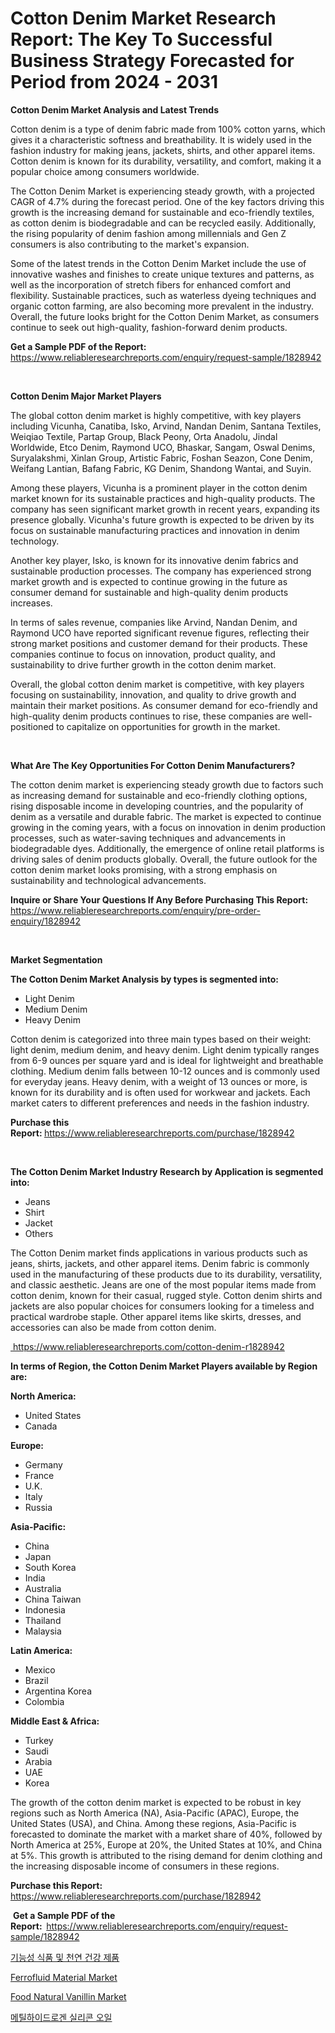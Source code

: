 <p><h1>Cotton Denim Market Research Report: The Key To Successful Business Strategy Forecasted for Period from 2024 - 2031</h1></p><p><strong>Cotton Denim Market Analysis and Latest Trends</strong></p>
<p><p>Cotton denim is a type of denim fabric made from 100% cotton yarns, which gives it a characteristic softness and breathability. It is widely used in the fashion industry for making jeans, jackets, shirts, and other apparel items. Cotton denim is known for its durability, versatility, and comfort, making it a popular choice among consumers worldwide.</p><p>The Cotton Denim Market is experiencing steady growth, with a projected CAGR of 4.7% during the forecast period. One of the key factors driving this growth is the increasing demand for sustainable and eco-friendly textiles, as cotton denim is biodegradable and can be recycled easily. Additionally, the rising popularity of denim fashion among millennials and Gen Z consumers is also contributing to the market's expansion.</p><p>Some of the latest trends in the Cotton Denim Market include the use of innovative washes and finishes to create unique textures and patterns, as well as the incorporation of stretch fibers for enhanced comfort and flexibility. Sustainable practices, such as waterless dyeing techniques and organic cotton farming, are also becoming more prevalent in the industry. Overall, the future looks bright for the Cotton Denim Market, as consumers continue to seek out high-quality, fashion-forward denim products.</p></p>
<p><strong>Get a Sample PDF of the Report:&nbsp;</strong> <a href="https://www.reliableresearchreports.com/enquiry/request-sample/1828942">https://www.reliableresearchreports.com/enquiry/request-sample/1828942</a></p>
<p>&nbsp;</p>
<p><strong>Cotton Denim Major Market Players</strong></p>
<p><p>The global cotton denim market is highly competitive, with key players including Vicunha, Canatiba, Isko, Arvind, Nandan Denim, Santana Textiles, Weiqiao Textile, Partap Group, Black Peony, Orta Anadolu, Jindal Worldwide, Etco Denim, Raymond UCO, Bhaskar, Sangam, Oswal Denims, Suryalakshmi, Xinlan Group, Artistic Fabric, Foshan Seazon, Cone Denim, Weifang Lantian, Bafang Fabric, KG Denim, Shandong Wantai, and Suyin.</p><p>Among these players, Vicunha is a prominent player in the cotton denim market known for its sustainable practices and high-quality products. The company has seen significant market growth in recent years, expanding its presence globally. Vicunha's future growth is expected to be driven by its focus on sustainable manufacturing practices and innovation in denim technology.</p><p>Another key player, Isko, is known for its innovative denim fabrics and sustainable production processes. The company has experienced strong market growth and is expected to continue growing in the future as consumer demand for sustainable and high-quality denim products increases.</p><p>In terms of sales revenue, companies like Arvind, Nandan Denim, and Raymond UCO have reported significant revenue figures, reflecting their strong market positions and customer demand for their products. These companies continue to focus on innovation, product quality, and sustainability to drive further growth in the cotton denim market.</p><p>Overall, the global cotton denim market is competitive, with key players focusing on sustainability, innovation, and quality to drive growth and maintain their market positions. As consumer demand for eco-friendly and high-quality denim products continues to rise, these companies are well-positioned to capitalize on opportunities for growth in the market.</p></p>
<p>&nbsp;</p>
<p><strong>What Are The Key Opportunities For Cotton Denim Manufacturers?</strong></p>
<p><p>The cotton denim market is experiencing steady growth due to factors such as increasing demand for sustainable and eco-friendly clothing options, rising disposable income in developing countries, and the popularity of denim as a versatile and durable fabric. The market is expected to continue growing in the coming years, with a focus on innovation in denim production processes, such as water-saving techniques and advancements in biodegradable dyes. Additionally, the emergence of online retail platforms is driving sales of denim products globally. Overall, the future outlook for the cotton denim market looks promising, with a strong emphasis on sustainability and technological advancements.</p></p>
<p><strong>Inquire or Share Your Questions If Any Before Purchasing This Report:</strong> <a href="https://www.reliableresearchreports.com/enquiry/pre-order-enquiry/1828942">https://www.reliableresearchreports.com/enquiry/pre-order-enquiry/1828942</a></p>
<p>&nbsp;</p>
<p><strong>Market Segmentation</strong></p>
<p><strong>The Cotton Denim Market Analysis by types is segmented into:</strong></p>
<p><ul><li>Light Denim</li><li>Medium Denim</li><li>Heavy Denim</li></ul></p>
<p><p>Cotton denim is categorized into three main types based on their weight: light denim, medium denim, and heavy denim. Light denim typically ranges from 6-9 ounces per square yard and is ideal for lightweight and breathable clothing. Medium denim falls between 10-12 ounces and is commonly used for everyday jeans. Heavy denim, with a weight of 13 ounces or more, is known for its durability and is often used for workwear and jackets. Each market caters to different preferences and needs in the fashion industry.</p></p>
<p><strong>Purchase this Report:&nbsp;</strong><a href="https://www.reliableresearchreports.com/purchase/1828942">https://www.reliableresearchreports.com/purchase/1828942</a></p>
<p>&nbsp;</p>
<p><strong>The Cotton Denim Market Industry Research by Application is segmented into:</strong></p>
<p><ul><li>Jeans</li><li>Shirt</li><li>Jacket</li><li>Others</li></ul></p>
<p><p>The Cotton Denim market finds applications in various products such as jeans, shirts, jackets, and other apparel items. Denim fabric is commonly used in the manufacturing of these products due to its durability, versatility, and classic aesthetic. Jeans are one of the most popular items made from cotton denim, known for their casual, rugged style. Cotton denim shirts and jackets are also popular choices for consumers looking for a timeless and practical wardrobe staple. Other apparel items like skirts, dresses, and accessories can also be made from cotton denim.</p></p>
<p><a href="https://www.reliableresearchreports.com/cotton-denim-r1828942">&nbsp;https://www.reliableresearchreports.com/cotton-denim-r1828942</a></p>
<p><strong>In terms of Region, the Cotton Denim Market Players available by Region are:</strong></p>
<p>
    <p> <strong> North America: </strong>
        <ul>
            <li>United States</li>
            <li>Canada</li>
        </ul>
        </p> 
    <p> <strong> Europe: </strong>
        <ul>
            <li>Germany</li>
            <li>France</li>
            <li>U.K.</li>
            <li>Italy</li>
            <li>Russia</li>
        </ul>
        </p> 
    <p> <strong> Asia-Pacific: </strong>
        <ul>
            <li>China</li>
            <li>Japan</li>
            <li>South Korea</li>
            <li>India</li>
            <li>Australia</li>
            <li>China Taiwan</li>
            <li>Indonesia</li>
            <li>Thailand</li>
            <li>Malaysia</li>
        </ul>
        </p> 
    <p> <strong> Latin America: </strong>
        <ul>
            <li>Mexico</li>
            <li>Brazil</li>
            <li>Argentina Korea</li>
            <li>Colombia</li>
        </ul>
        </p> 
    <p> <strong> Middle East & Africa: </strong>
        <ul>
            <li>Turkey</li>
            <li>Saudi</li>
            <li>Arabia</li>
            <li>UAE</li>
            <li>Korea</li>
        </ul>
    </p>
    </p>
<p><p>The growth of the cotton denim market is expected to be robust in key regions such as North America (NA), Asia-Pacific (APAC), Europe, the United States (USA), and China. Among these regions, Asia-Pacific is forecasted to dominate the market with a market share of 40%, followed by North America at 25%, Europe at 20%, the United States at 10%, and China at 5%. This growth is attributed to the rising demand for denim clothing and the increasing disposable income of consumers in these regions.</p></p>
<p><strong>Purchase this Report: </strong><a href="https://www.reliableresearchreports.com/purchase/1828942">https://www.reliableresearchreports.com/purchase/1828942</a></p>
<p>&nbsp;<strong>Get a Sample PDF of the Report:&nbsp;&nbsp;</strong><a href="https://www.reliableresearchreports.com/enquiry/request-sample/1828942">https://www.reliableresearchreports.com/enquiry/request-sample/1828942</a></p>
<p><strong></strong></p>
<p><p><a href="https://github.com/LoganRew1964/Market-Research-Report-List-1/blob/main/9061510147014.md">기능성 식품 및 천연 건강 제품</a></p><p><a href="https://github.com/shotows/Market-Research-Report-List-3/blob/main/ferrofluid-material-market.md">Ferrofluid Material Market</a></p><p><a href="https://github.com/beatblasta/Market-Research-Report-List-3/blob/main/food-natural-vanillin-market.md">Food Natural Vanillin Market</a></p><p><a href="https://github.com/akzkkws047661437/Market-Research-Report-List-2/blob/main/8675955147015.md">메틸하이드로겐 실리콘 오일</a></p></p>
